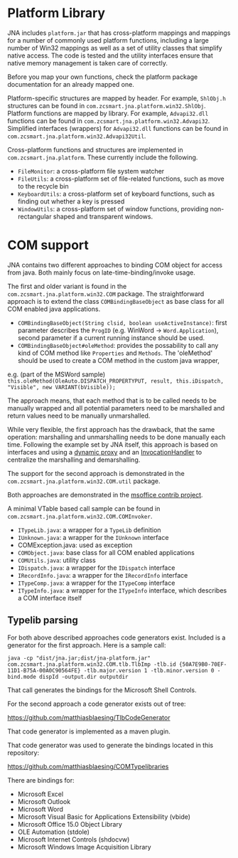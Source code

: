 Platform Library
================

JNA includes `platform.jar` that has cross-platform mappings and mappings for a number of commonly used platform functions, including a large number of Win32 mappings as well as a set of utility classes that simplify native access. The code is tested and the utility interfaces ensure that native memory management is taken care of correctly.

Before you map your own functions, check the platform package documentation for an already mapped one.

Platform-specific structures are mapped by header. For example, `ShlObj.h` structures can be found in `com.zcsmart.jna.platform.win32.ShlObj`. Platform functions are mapped by library. For example, `Advapi32.dll` functions can be found in `com.zcsmart.jna.platform.win32.Advapi32`. Simplified interfaces (wrappers) for `Advapi32.dll` functions can be found in `com.zcsmart.jna.platform.win32.Advapi32Util`.

Cross-platform functions and structures are implemented in `com.zcsmart.jna.platform`. These currently include the following.

* `FileMonitor`: a cross-platform file system watcher
* `FileUtils`: a cross-platform set of file-related functions, such as move to the recycle bin
* `KeyboardUtils`: a cross-platform set of keyboard functions, such as finding out whether a key is pressed
* `WindowUtils`: a cross-platform set of window functions, providing non-rectangular shaped and transparent windows.


COM support
===========

JNA contains two different approaches to binding COM object for access from 
java. Both mainly focus on late-time-binding/invoke usage. 

The first and older variant is found in the `com.zcsmart.jna.platform.win32.COM`
package. The straightforward approach is to extend the class `COMBindingBaseObject` 
as base class for all COM enabled java applications.

* `COMBindingBaseObject(String clsid, boolean useActiveInstance)`: first parameter describes the `ProgID` (e.g. WinWord -> `Word.Application`), second parameter if a current running instance should be used.
* `COMBindingBaseObject#oleMethod`: provides the possability to call any kind of COM method like `Properties` and `Methods`. The 'oleMethod' should be used to create a COM method in the custom java wrapper, 

e.g. (part of the MSWord sample)   
`this.oleMethod(OleAuto.DISPATCH_PROPERTYPUT, result, this.iDispatch, "Visible", new VARIANT(bVisible));`

The approach means, that each method that is to be called needs to be manually
wrapped and all potential parameters need to be marshalled and return values
need to be manually unmarshalled.

While very flexible, the first approach has the drawback, that the same operation:
marshalling and unmarshalling needs to be done manually each time. Following
the example set by JNA itself, this approach is based on interfaces and using
a [dynamic proxy](https://docs.oracle.com/javase/7/docs/api/java/lang/reflect/Proxy.html) and an [InvocationHandler](https://docs.oracle.com/javase/7/docs/api/java/lang/reflect/InvocationHandler.html)
to centralize the marshalling and demarshalling.

The support for the second approach is demonstrated in the `com.zcsmart.jna.platform.win32.COM.util`
package.

Both approaches are demonstrated in the [msoffice contrib project](https://github.com/java-native-access/jna/tree/master/contrib/msoffice).

A minimal VTable based call sample can be found in `com.zcsmart.jna.platform.win32.COM.COMInvoker`.


* `ITypeLib.java`: a wrapper for a `TypeLib` definition
* `IUnknown.java`: a wrapper for the `IUnknown` interface
* COMException.java: used as exception 
* `COMObject.java`:  base class for all COM enabled applications
* `COMUtils.java`: utility class
* `IDispatch.java`:  a wrapper for the `IDispatch` interface
* `IRecordInfo.java`:  a wrapper for the `IRecordInfo` interface
* `ITypeComp.java`:  a wrapper for the `ITypeComp` interface
* `ITypeInfo.java`:  a wrapper for the `ITypeInfo` interface, which describes a COM interface itself


Typelib parsing
---------------

For both above described approaches code generators exist. Included is a generator
for the first approach. Here is a sample call:

```
java -cp "dist/jna.jar;dist/jna-platform.jar" com.zcsmart.jna.platform.win32.COM.tlb.TlbImp -tlb.id {50A7E9B0-70EF-11D1-B75A-00A0C90564FE} -tlb.major.version 1 -tlb.minor.version 0 -bind.mode dispId -output.dir outputdir
```

That call generates the bindings for the Microsoft Shell Controls.

For the second approach a code generator exists out of tree:

https://github.com/matthiasblaesing/TlbCodeGenerator

That code generator is implemented as a maven plugin.

That code generator was used to generate the bindings located in this repository:

https://github.com/matthiasblaesing/COMTypelibraries

There are bindings for:

- Microsoft Excel
- Microsoft Outlook
- Microsoft Word
- Microsoft Visual Basic for Applications Extensibility (vbide)
- Microsoft Office 15.0 Object Library
- OLE Automation (stdole)
- Microsoft Internet Controls (shdocvw)
- Microsoft Windows Image Acquisition Library